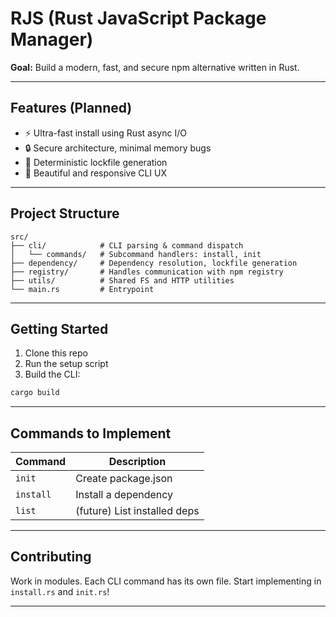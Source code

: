 # RJS (Rust JavaScript Package Manager)

**Goal:** Build a modern, fast, and secure npm alternative written in Rust.

---

## Features (Planned)
- ⚡ Ultra-fast install using Rust async I/O
- 🔒 Secure architecture, minimal memory bugs
- 🧠 Deterministic lockfile generation
- 🎨 Beautiful and responsive CLI UX

---

## Project Structure

```
src/
├── cli/            # CLI parsing & command dispatch
│   └── commands/   # Subcommand handlers: install, init
├── dependency/     # Dependency resolution, lockfile generation
├── registry/       # Handles communication with npm registry
├── utils/          # Shared FS and HTTP utilities
└── main.rs         # Entrypoint
```

---

## Getting Started

1. Clone this repo
2. Run the setup script
3. Build the CLI:
```bash
cargo build
```

---

## Commands to Implement

| Command  | Description                  |
|----------|------------------------------|
| `init`   | Create package.json          |
| `install`| Install a dependency         |
| `list`   | (future) List installed deps |

---

## Contributing

Work in modules. Each CLI command has its own file.
Start implementing in `install.rs` and `init.rs`!

---
